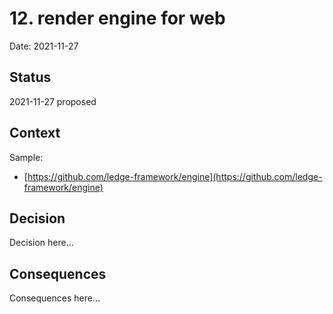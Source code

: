 # 12. render engine for web

Date: 2021-11-27

## Status

2021-11-27 proposed

## Context

Sample:

 - [https://github.com/ledge-framework/engine](https://github.com/ledge-framework/engine)

## Decision

Decision here...

## Consequences

Consequences here...
